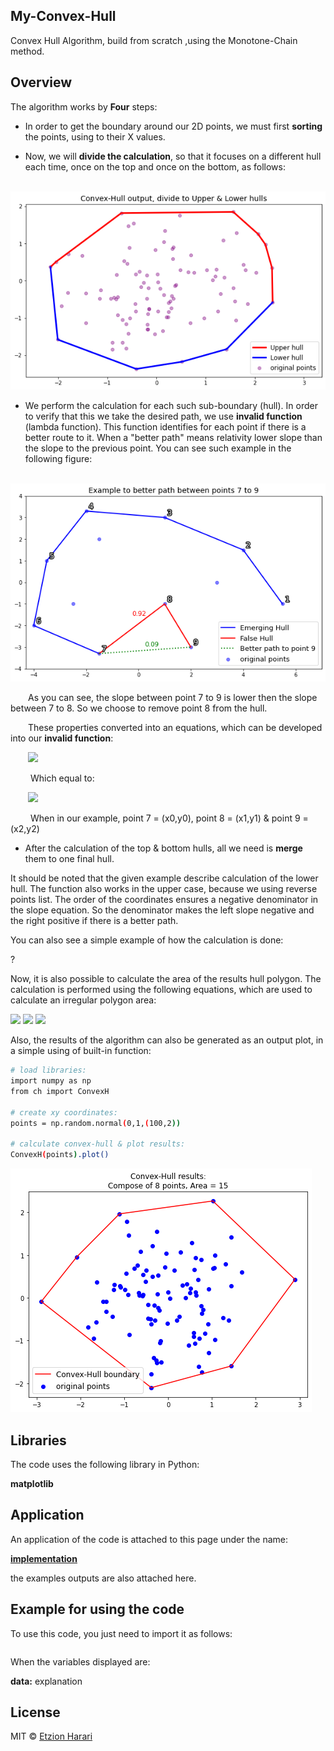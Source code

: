 ## My-Convex-Hull
Convex Hull Algorithm, build from scratch ,using the Monotone-Chain method.

## Overview
The algorithm works by **Four** steps:
- In order to get the boundary around our 2D points, we must first **sorting** the points, using to their X values.

- Now, we will **divide the calculation**, so that it focuses on a different hull each time, once on the top and once on the bottom, as follows:

&emsp;&emsp; ![upperlower](https://github.com/EtzionR/My-Convex-Hull/blob/main/pictures/upperlower.png)

- We perform the calculation for each such sub-boundary (hull). In order to verify that this we take the desired path, we use **invalid function** (lambda function). This function identifies for each point if there is a better route to it. When a "better path" means relativity lower slope than the slope to the previous point. You can see such example in the following figure:

&emsp;&emsp; ![better_path](https://github.com/EtzionR/My-Convex-Hull/blob/main/pictures/better.png)

&emsp;&emsp;As you can see, the slope between point 7 to 9 is lower then the slope between 7 to 8. So we choose to remove point 8 from the hull.

&emsp;&emsp;These properties converted into an equations, which can be developed into our **invalid function**: 

&emsp;&emsp;<img src="https://render.githubusercontent.com/render/math?math=\frac{Y_{2}-Y_{0}}{\X_{2}-X_{0}}\leq\frac{Y_{1}-Y_{0}}{\X_{1}-X_{0}}">

&emsp;&emsp; Which equal to: 

&emsp;&emsp;<img src="https://render.githubusercontent.com/render/math?math=(Y_{2}-Y_{0})*(X_{1}-X_{0})\leq(Y_{1}-Y_{0})*(X_{2}-X_{0})">

&emsp;&emsp; When in our example, point 7 = (x0,y0), point 8 = (x1,y1) & point 9 = (x2,y2)

- After the calculation of the top & bottom hulls, all we need is **merge** them to one final hull.

It should be noted that the given example describe calculation of the lower hull. The function also works in the upper case, because we using reverse points list. The order of the coordinates ensures a negative denominator in the slope equation. So the denominator makes the left slope negative and the right positive if there is a better path.

You can also see a simple example of how the calculation is done:

?

Now, it is also possible to calculate the area of the results hull polygon. The calculation is performed using the following equations, which are used to calculate an irregular polygon area:

<img src="https://render.githubusercontent.com/render/math?math=A=\sum_{i = 1}^{m-1} X_{i}*Y_{i+1}">

<img src="https://render.githubusercontent.com/render/math?math=B=\sum_{i = 1}^{m-1} X_{(i+1)}*Y_{i}">

<img src="https://render.githubusercontent.com/render/math?math=Polygon Area=\frac{A-B}{2}">

Also, the results of the algorithm can also be generated as an output plot, in a simple using of built-in function:

``` sh
# load libraries:
import numpy as np
from ch import ConvexH

# create xy coordinates:
points = np.random.normal(0,1,(100,2))

# calculate convex-hull & plot results:
ConvexH(points).plot()
```

![plot](https://github.com/EtzionR/My-Convex-Hull/blob/main/pictures/plot.png)


## Libraries
The code uses the following library in Python:

**matplotlib**


## Application
An application of the code is attached to this page under the name: 

[**implementation**]()

the examples outputs are also attached here.


## Example for using the code
To use this code, you just need to import it as follows:
``` sh

```

When the variables displayed are:

**data:** explanation



## License
MIT © [Etzion Harari](https://github.com/EtzionData)
